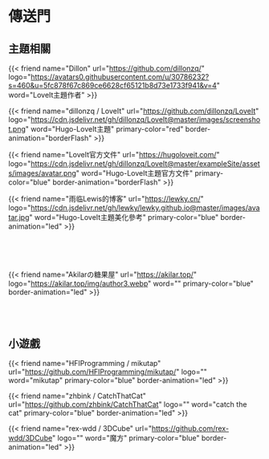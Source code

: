 # 傳送門

## 主題相關

{{< friend name="Dillon" url="https://github.com/dillonzq/" logo="https://avatars0.githubusercontent.com/u/30786232?s=460&u=5fc878f67c869ce6628cf65121b8d73e1733f941&v=4" word="LoveIt主題作者" >}}

{{< friend
name="dillonzq / LoveIt"
url="https://github.com/dillonzq/LoveIt"
logo="https://cdn.jsdelivr.net/gh/dillonzq/LoveIt@master/images/screenshot.png"
word="Hugo-LoveIt主題"
primary-color="red"
border-animation="borderFlash" >}}

{{< friend
name="LoveIt官方文件"
url="https://hugoloveit.com/"
logo="https://cdn.jsdelivr.net/gh/dillonzq/LoveIt@master/exampleSite/assets/images/avatar.png"
word="Hugo-LoveIt主題官方文件"
primary-color="blue"
border-animation="borderFlash" >}}

{{< friend
name="雨临Lewis的博客"
url="https://lewky.cn/"
logo="https://cdn.jsdelivr.net/gh/lewky/lewky.github.io@master/images/avatar.jpg"
word="Hugo-LoveIt主題美化參考"
primary-color="blue"
border-animation="led" >}}

<br></br>

##

{{< friend
name="Akilarの糖果屋"
url="https://akilar.top/"
logo="https://akilar.top/img/author3.webp"
word=""
primary-color="blue"
border-animation="led" >}}

<br></br>

## 小遊戲
{{< friend
name="HFIProgramming / mikutap"
url="https://github.com/HFIProgramming/mikutap/"
logo=""
word="mikutap"
primary-color="blue"
border-animation="led" >}}

{{< friend
name="zhbink / CatchThatCat"
url="https://github.com/zhbink/CatchThatCat"
logo=""
word="catch the cat"
primary-color="blue"
border-animation="led" >}}

{{< friend
name="rex-wdd / 3DCube"
url="https://github.com/rex-wdd/3DCube"
logo=""
word="魔方"
primary-color="blue"
border-animation="led" >}}
